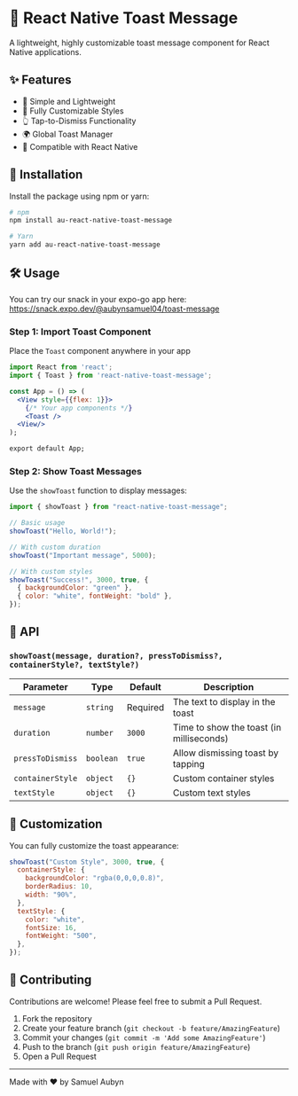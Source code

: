 # 🍞 React Native Toast Message

A lightweight, highly customizable toast message component for React Native applications.

## ✨ Features

- 🚀 Simple and Lightweight
- 🎨 Fully Customizable Styles
- 👆 Tap-to-Dismiss Functionality
- 🌍 Global Toast Manager
- 📱 Compatible with React Native

## 🚀 Installation

Install the package using npm or yarn:

```bash
# npm
npm install au-react-native-toast-message

```

```bash
# Yarn
yarn add au-react-native-toast-message

```

## 🛠 Usage

You can try our snack in your expo-go app here: <https://snack.expo.dev/@aubynsamuel04/toast-message>

### Step 1: Import Toast Component

Place the `Toast` component anywhere in your app

```jsx
import React from 'react';
import { Toast } from 'react-native-toast-message';

const App = () => (
  <View style={{flex: 1}}>
    {/* Your app components */}
    <Toast />
  <View/>
);

export default App;
```

### Step 2: Show Toast Messages

Use the `showToast` function to display messages:

```jsx
import { showToast } from "react-native-toast-message";

// Basic usage
showToast("Hello, World!");

// With custom duration
showToast("Important message", 5000);

// With custom styles
showToast("Success!", 3000, true, {
  { backgroundColor: "green" },
  { color: "white", fontWeight: "bold" },
});
```

## 📝 API

### `showToast(message, duration?, pressToDismiss?, containerStyle?, textStyle?)`

| Parameter        | Type      | Default  | Description                              |
| ---------------- | --------- | -------- | ---------------------------------------- |
| `message`        | `string`  | Required | The text to display in the toast         |
| `duration`       | `number`  | `3000`   | Time to show the toast (in milliseconds) |
| `pressToDismiss` | `boolean` | `true`   | Allow dismissing toast by tapping        |
| `containerStyle` | `object`  | `{}`     | Custom container styles                  |
| `textStyle`      | `object`  | `{}`     | Custom text styles                       |

## 🎨 Customization

You can fully customize the toast appearance:

```jsx
showToast("Custom Style", 3000, true, {
  containerStyle: {
    backgroundColor: "rgba(0,0,0,0.8)",
    borderRadius: 10,
    width: "90%",
  },
  textStyle: {
    color: "white",
    fontSize: 16,
    fontWeight: "500",
  },
});
```

## 🤝 Contributing

Contributions are welcome! Please feel free to submit a Pull Request.

1. Fork the repository
2. Create your feature branch (`git checkout -b feature/AmazingFeature`)
3. Commit your changes (`git commit -m 'Add some AmazingFeature'`)
4. Push to the branch (`git push origin feature/AmazingFeature`)
5. Open a Pull Request

---

Made with ❤️ by Samuel Aubyn
